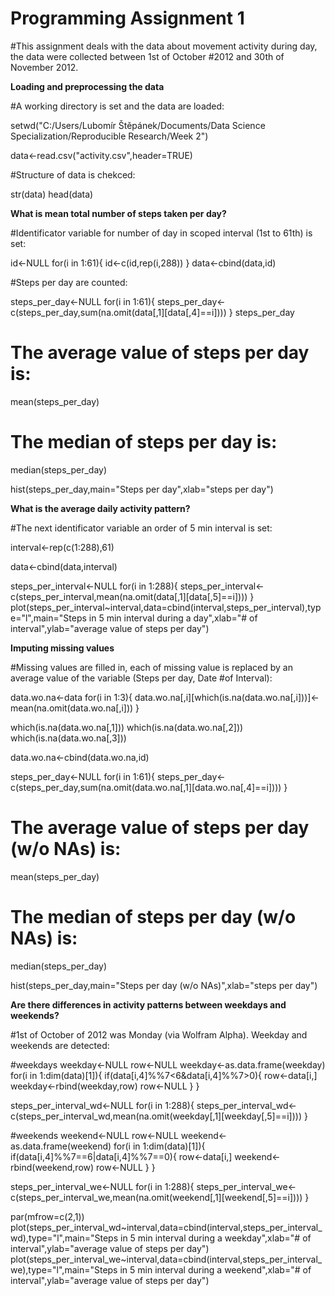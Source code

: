 Programming Assignment 1
========================================================

#This assignment deals with the data about movement activity during day, the data were collected between 1st of October #2012 and 30th of November 2012.



**Loading and preprocessing the data**

#A working directory is set and the data are loaded:

setwd("C:/Users/Lubomír Štěpánek/Documents/Data Science Specialization/Reproducible Research/Week 2")

data<-read.csv("activity.csv",header=TRUE)

#Structure of data is chekced:

str(data)
head(data)




**What is mean total number of steps taken per day?**

#Identificator variable for number of day in scoped interval (1st to 61th) is set:

id<-NULL
for(i in 1:61){
id<-c(id,rep(i,288))
}
data<-cbind(data,id)

#Steps per day are counted:

steps_per_day<-NULL
for(i in 1:61){
steps_per_day<-c(steps_per_day,sum(na.omit(data[,1][data[,4]==i])))
}
steps_per_day
# The average value of steps per day is:
mean(steps_per_day)
# The median of steps per day is:
median(steps_per_day)

hist(steps_per_day,main="Steps per day",xlab="steps per day")




**What is the average daily activity pattern?**

#The next identificator variable an order of 5 min interval is set: 

interval<-rep(c(1:288),61)

data<-cbind(data,interval)

steps_per_interval<-NULL
for(i in 1:288){
steps_per_interval<-c(steps_per_interval,mean(na.omit(data[,1][data[,5]==i])))
}
plot(steps_per_interval~interval,data=cbind(interval,steps_per_interval),type="l",main="Steps in 5 min interval during a day",xlab="# of interval",ylab="average value of steps per day")




**Imputing missing values**

#Missing values are filled in, each of missing value is replaced by an average value of the variable (Steps per day, Date #of Interval):

data.wo.na<-data
for(i in 1:3){
data.wo.na[,i][which(is.na(data.wo.na[,i]))]<-mean(na.omit(data.wo.na[,i]))
}

which(is.na(data.wo.na[,1]))
which(is.na(data.wo.na[,2]))
which(is.na(data.wo.na[,3]))

data.wo.na<-cbind(data.wo.na,id)

steps_per_day<-NULL
for(i in 1:61){
steps_per_day<-c(steps_per_day,sum(na.omit(data.wo.na[,1][data.wo.na[,4]==i])))
}

# The average value of steps per day (w/o NAs) is:
mean(steps_per_day)
# The median of steps per day (w/o NAs) is:
median(steps_per_day)

hist(steps_per_day,main="Steps per day (w/o NAs)",xlab="steps per day")




**Are there differences in activity patterns between weekdays and weekends?**

#1st of October of 2012 was Monday (via Wolfram Alpha). Weekday and weekends are detected:

#weekdays
weekday<-NULL
row<-NULL
weekday<-as.data.frame(weekday)
for(i in 1:dim(data)[1]){
if(data[i,4]%%7<6&data[i,4]%%7>0){
row<-data[i,]
weekday<-rbind(weekday,row)
row<-NULL
}
}

steps_per_interval_wd<-NULL
for(i in 1:288){
steps_per_interval_wd<-c(steps_per_interval_wd,mean(na.omit(weekday[,1][weekday[,5]==i])))
}

#weekends
weekend<-NULL
row<-NULL
weekend<-as.data.frame(weekend)
for(i in 1:dim(data)[1]){
if(data[i,4]%%7==6|data[i,4]%%7==0){
row<-data[i,]
weekend<-rbind(weekend,row)
row<-NULL
}
}

steps_per_interval_we<-NULL
for(i in 1:288){
steps_per_interval_we<-c(steps_per_interval_we,mean(na.omit(weekend[,1][weekend[,5]==i])))
}

par(mfrow=c(2,1))
plot(steps_per_interval_wd~interval,data=cbind(interval,steps_per_interval_wd),type="l",main="Steps in 5 min interval during a weekday",xlab="# of interval",ylab="average value of steps per day")
plot(steps_per_interval_we~interval,data=cbind(interval,steps_per_interval_we),type="l",main="Steps in 5 min interval during a weekend",xlab="# of interval",ylab="average value of steps per day")


